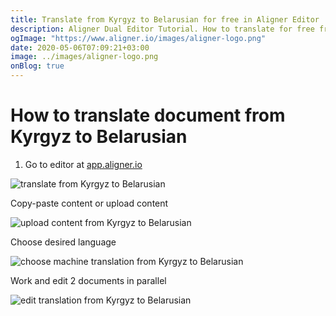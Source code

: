 ```yaml
---
title: Translate from Kyrgyz to Belarusian for free in Aligner Editor
description: Aligner Dual Editor Tutorial. How to translate for free from Kyrgyz to Belarusian. Aligner is multilingual document management platform. 
ogImage: "https://www.aligner.io/images/aligner-logo.png"
date: 2020-05-06T07:09:21+03:00
image: ../images/aligner-logo.png
onBlog: true
---
```


# How to translate document from Kyrgyz to Belarusian

1. Go to editor at [app.aligner.io](https://app.aligner.io "Aligner App web page")

![translate from Kyrgyz to Belarusian](../aligner-blank-editor.png "translate from Kyrgyz to Belarusian")

Copy-paste content or upload content

![upload content from Kyrgyz to Belarusian](../aligner-uploaded-document.png "upload content from Kyrgyz to Belarusian")

Choose desired language

![choose machine translation from Kyrgyz to Belarusian](../aligner-language-dropdown.png "choose machine translation from Kyrgyz to Belarusian")

Work and edit 2 documents in parallel

![edit translation from Kyrgyz to Belarusian](../aligner-double-sitded-editor.png "edit translation from Kyrgyz to Belarusian")

